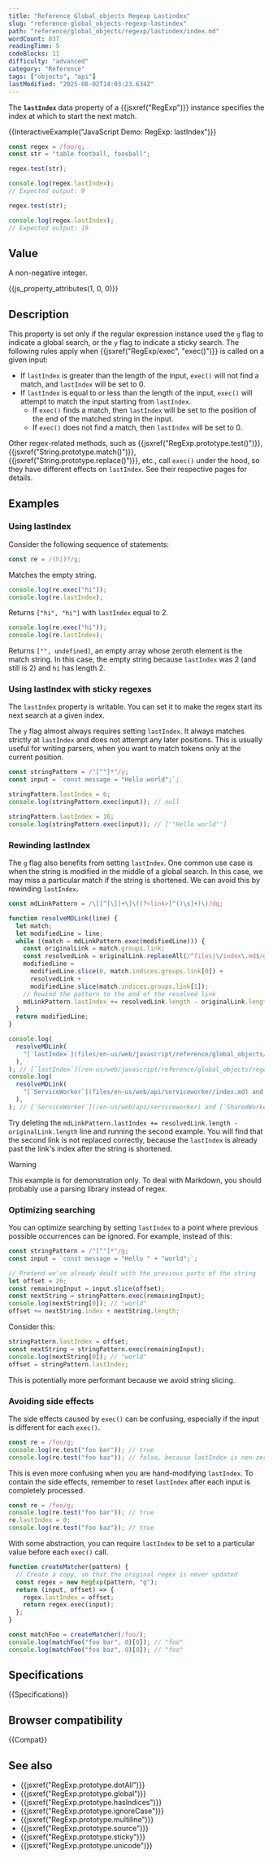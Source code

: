 ```yaml
---
title: "Reference Global_objects Regexp Lastindex"
slug: "reference-global_objects-regexp-lastindex"
path: "reference/global_objects/regexp/lastindex/index.md"
wordCount: 837
readingTime: 5
codeBlocks: 11
difficulty: "advanced"
category: "Reference"
tags: ["objects", "api"]
lastModified: "2025-08-02T14:03:23.634Z"
---
```



The **`lastIndex`** data property of a {{jsxref("RegExp")}} instance specifies the index at which to start the next match.

{{InteractiveExample("JavaScript Demo: RegExp: lastIndex")}}

```js interactive-example
const regex = /foo/g;
const str = "table football, foosball";

regex.test(str);

console.log(regex.lastIndex);
// Expected output: 9

regex.test(str);

console.log(regex.lastIndex);
// Expected output: 19
```

## Value

A non-negative integer.

{{js_property_attributes(1, 0, 0)}}

## Description

This property is set only if the regular expression instance used the `g` flag to indicate a global search, or the `y` flag to indicate a sticky search. The following rules apply when {{jsxref("RegExp/exec", "exec()")}} is called on a given input:

- If `lastIndex` is greater than the length of the input, `exec()` will not find a match, and `lastIndex` will be set to 0.
- If `lastIndex` is equal to or less than the length of the input, `exec()` will attempt to match the input starting from `lastIndex`.
  - If `exec()` finds a match, then `lastIndex` will be set to the position of the end of the matched string in the input.
  - If `exec()` does not find a match, then `lastIndex` will be set to 0.

Other regex-related methods, such as {{jsxref("RegExp.prototype.test()")}}, {{jsxref("String.prototype.match()")}}, {{jsxref("String.prototype.replace()")}}, etc., call `exec()` under the hood, so they have different effects on `lastIndex`. See their respective pages for details.

## Examples

### Using lastIndex

Consider the following sequence of statements:

```js
const re = /(hi)?/g;
```

Matches the empty string.

```js
console.log(re.exec("hi"));
console.log(re.lastIndex);
```

Returns `["hi", "hi"]` with `lastIndex` equal to 2.

```js
console.log(re.exec("hi"));
console.log(re.lastIndex);
```

Returns `["", undefined]`, an empty array whose zeroth element is the match string. In this case, the empty string because `lastIndex` was 2 (and still is 2) and `hi` has length 2.

### Using lastIndex with sticky regexes

The `lastIndex` property is writable. You can set it to make the regex start its next search at a given index.

The `y` flag almost always requires setting `lastIndex`. It always matches strictly at `lastIndex` and does not attempt any later positions. This is usually useful for writing parsers, when you want to match tokens only at the current position.

```js
const stringPattern = /"[^"]*"/y;
const input = `const message = "Hello world";`;

stringPattern.lastIndex = 6;
console.log(stringPattern.exec(input)); // null

stringPattern.lastIndex = 16;
console.log(stringPattern.exec(input)); // ['"Hello world"']
```

### Rewinding lastIndex

The `g` flag also benefits from setting `lastIndex`. One common use case is when the string is modified in the middle of a global search. In this case, we may miss a particular match if the string is shortened. We can avoid this by rewinding `lastIndex`.

```js
const mdLinkPattern = /\[[^[\]]+\]\((?<link>[^()\s]+)\)/dg;

function resolveMDLink(line) {
  let match;
  let modifiedLine = line;
  while ((match = mdLinkPattern.exec(modifiedLine))) {
    const originalLink = match.groups.link;
    const resolvedLink = originalLink.replaceAll(/^files|\/index\.md$/g, "");
    modifiedLine =
      modifiedLine.slice(0, match.indices.groups.link[0]) +
      resolvedLink +
      modifiedLine.slice(match.indices.groups.link[1]);
    // Rewind the pattern to the end of the resolved link
    mdLinkPattern.lastIndex += resolvedLink.length - originalLink.length;
  }
  return modifiedLine;
}

console.log(
  resolveMDLink(
    "[`lastIndex`](files/en-us/web/javascript/reference/global_objects/regexp/lastindex/index.md)",
  ),
); // [`lastIndex`](/en-us/web/javascript/reference/global_objects/regexp/lastindex)
console.log(
  resolveMDLink(
    "[`ServiceWorker`](files/en-us/web/api/serviceworker/index.md) and [`SharedWorker`](files/en-us/web/api/sharedworker/index.md)",
  ),
); // [`ServiceWorker`](/en-us/web/api/serviceworker) and [`SharedWorker`](/en-us/web/api/sharedworker)
```

Try deleting the `mdLinkPattern.lastIndex += resolvedLink.length - originalLink.length` line and running the second example. You will find that the second link is not replaced correctly, because the `lastIndex` is already past the link's index after the string is shortened.

> [!WARNING]
> This example is for demonstration only. To deal with Markdown, you should probably use a parsing library instead of regex.

### Optimizing searching

You can optimize searching by setting `lastIndex` to a point where previous possible occurrences can be ignored. For example, instead of this:

```js
const stringPattern = /"[^"]*"/g;
const input = `const message = "Hello " + "world";`;

// Pretend we've already dealt with the previous parts of the string
let offset = 26;
const remainingInput = input.slice(offset);
const nextString = stringPattern.exec(remainingInput);
console.log(nextString[0]); // "world"
offset += nextString.index + nextString.length;
```

Consider this:

```js
stringPattern.lastIndex = offset;
const nextString = stringPattern.exec(remainingInput);
console.log(nextString[0]); // "world"
offset = stringPattern.lastIndex;
```

This is potentially more performant because we avoid string slicing.

### Avoiding side effects

The side effects caused by `exec()` can be confusing, especially if the input is different for each `exec()`.

```js
const re = /foo/g;
console.log(re.test("foo bar")); // true
console.log(re.test("foo baz")); // false, because lastIndex is non-zero
```

This is even more confusing when you are hand-modifying `lastIndex`. To contain the side effects, remember to reset `lastIndex` after each input is completely processed.

```js
const re = /foo/g;
console.log(re.test("foo bar")); // true
re.lastIndex = 0;
console.log(re.test("foo baz")); // true
```

With some abstraction, you can require `lastIndex` to be set to a particular value before each `exec()` call.

```js
function createMatcher(pattern) {
  // Create a copy, so that the original regex is never updated
  const regex = new RegExp(pattern, "g");
  return (input, offset) => {
    regex.lastIndex = offset;
    return regex.exec(input);
  };
}

const matchFoo = createMatcher(/foo/);
console.log(matchFoo("foo bar", 0)[0]); // "foo"
console.log(matchFoo("foo baz", 0)[0]); // "foo"
```

## Specifications

{{Specifications}}

## Browser compatibility

{{Compat}}

## See also

- {{jsxref("RegExp.prototype.dotAll")}}
- {{jsxref("RegExp.prototype.global")}}
- {{jsxref("RegExp.prototype.hasIndices")}}
- {{jsxref("RegExp.prototype.ignoreCase")}}
- {{jsxref("RegExp.prototype.multiline")}}
- {{jsxref("RegExp.prototype.source")}}
- {{jsxref("RegExp.prototype.sticky")}}
- {{jsxref("RegExp.prototype.unicode")}}
